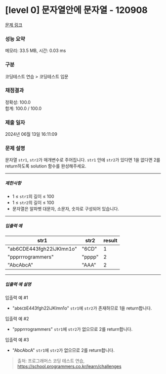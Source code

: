 # [level 0] 문자열안에 문자열 - 120908 

[문제 링크](https://school.programmers.co.kr/learn/courses/30/lessons/120908) 

### 성능 요약

메모리: 33.5 MB, 시간: 0.03 ms

### 구분

코딩테스트 연습 > 코딩테스트 입문

### 채점결과

정확성: 100.0<br/>합계: 100.0 / 100.0

### 제출 일자

2024년 06월 13일 16:11:09

### 문제 설명

<p>문자열 <code>str1</code>, <code>str2</code>가 매개변수로 주어집니다. <code>str1</code> 안에 <code>str2</code>가 있다면 1을 없다면 2를 return하도록 solution 함수를 완성해주세요.</p>

<hr>

<h5>제한사항</h5>

<ul>
<li>1 ≤ <code>str1</code>의 길이 ≤ 100</li>
<li>1 ≤ <code>str2</code>의 길이 ≤ 100</li>
<li>문자열은 알파벳 대문자, 소문자, 숫자로 구성되어 있습니다.</li>
</ul>

<hr>

<h5>입출력 예</h5>
<table class="table">
        <thead><tr>
<th>str1</th>
<th>str2</th>
<th>result</th>
</tr>
</thead>
        <tbody><tr>
<td>"ab6CDE443fgh22iJKlmn1o"</td>
<td>"6CD"</td>
<td>1</td>
</tr>
<tr>
<td>"ppprrrogrammers"</td>
<td>"pppp"</td>
<td>2</td>
</tr>
<tr>
<td>"AbcAbcA"</td>
<td>"AAA"</td>
<td>2</td>
</tr>
</tbody>
      </table>
<hr>

<h5>입출력 예 설명</h5>

<p>입출력 예 #1</p>

<ul>
<li>"ab<code>6CD</code>E443fgh22iJKlmn1o" <code>str1</code>에 <code>str2</code>가 존재하므로 1을 return합니다.</li>
</ul>

<p>입출력 예 #2</p>

<ul>
<li>"ppprrrogrammers" <code>str1</code>에 <code>str2</code>가 없으므로 2를 return합니다.</li>
</ul>

<p>입출력 예 #3</p>

<ul>
<li>"AbcAbcA" <code>str1</code>에 <code>str2</code>가 없으므로 2를 return합니다.</li>
</ul>


> 출처: 프로그래머스 코딩 테스트 연습, https://school.programmers.co.kr/learn/challenges
